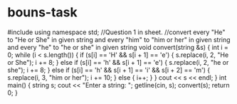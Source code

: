 # bouns-task
#include <iostream>
using namespace std;
  //Question 1 in sheet.
//convert every "He" to "He or She" in given string and every "him" to "him or her" in given string and every "he" to "he or she" in given string
void convert(string &s)
{
    int i = 0;
    while (i < s.length())
    {
        if (s[i] == 'H' && s[i + 1] == 'e')
        {
            s.replace(i, 2, "He or She");
            i += 8;
        }
        else if (s[i] == 'h' && s[i + 1] == 'e')
        {
            s.replace(i, 2, "he or she");
            i += 8;
        }
        else if (s[i] == 'h' && s[i + 1] == 'i' && s[i + 2] == 'm')
        {
            s.replace(i, 3, "him or her");
            i += 10;
        }
        else
        {
            i++;
        }
    }
    cout << s << endl;
}
int main()
{
    string s;
    cout << "Enter a string: ";
    getline(cin, s);
    convert(s);
    return 0;
}
